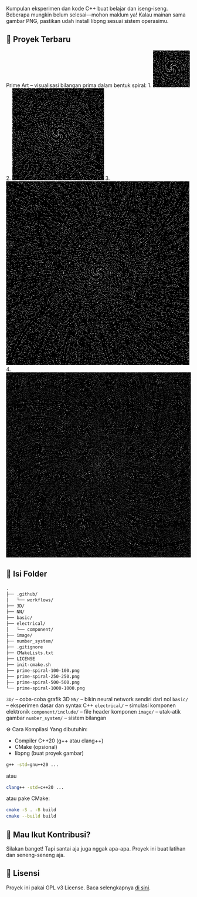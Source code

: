 Kumpulan eksperimen dan kode C++ buat belajar dan iseng-iseng. Beberapa mungkin belum selesai—mohon maklum ya! Kalau mainan sama gambar PNG, pastikan udah install libpng sesuai sistem operasimu.

## 🎨 Proyek Terbaru
Prime Art – visualisasi bilangan prima dalam bentuk spiral:
    1. ![](prime-spiral-100-100.png)
    2. ![](prime-spiral-250-250.png)
    3. ![](prime-spiral-500-500.png)
    4. ![](prime-spiral-1000-1000.png)

## 📂 Isi Folder
```
.
├── .github/
│   └── workflows/
├── 3D/
├── NN/
├── basic/
├── electrical/
│   └── component/
├── image/
├── number_system/
├── .gitignore
├── CMakeLists.txt
├── LICENSE
├── init-cmake.sh
├── prime-spiral-100-100.png
├── prime-spiral-250-250.png
├── prime-spiral-500-500.png
└── prime-spiral-1000-1000.png
```

`3D/` – coba-coba grafik 3D
`NN/` – bikin neural network sendiri dari nol
`basic/` – eksperimen dasar dan syntax C++
`electrical/` – simulasi komponen elektronik
`component/include/` – file header komponen
`image/` – utak-atik gambar
`number_system/` – sistem bilangan

⚙️ Cara Kompilasi
Yang dibutuhin:
- Compiler C++20 (g++ atau clang++)
- CMake (opsional)
- libpng (buat proyek gambar)

```bash
g++ -std=gnu++20 ...
```
atau
```bash
clang++ -std=c++20 ...
```
atau pake CMake:
```bash
cmake -S . -B build
cmake --build build
```

## 🤝 Mau Ikut Kontribusi?
Silakan banget! Tapi santai aja juga nggak apa-apa. Proyek ini buat latihan dan seneng-seneng aja.

## 📜 Lisensi
Proyek ini pakai GPL v3 License. Baca selengkapnya [di sini](LICENSE).
